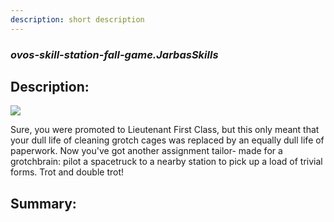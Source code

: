 ```yaml
---
description: short description
---
```


### _ovos-skill-station-fall-game.JarbasSkills_  
## Description:  
![](http://infocom.elsewhere.org/gallery/stationfall/stationfall1.jpg)

Sure, you were promoted to Lieutenant First Class, but this only meant that your dull life of cleaning grotch cages was replaced by an equally dull life of paperwork. Now you've got another assignment tailor- made for a grotchbrain: pilot a spacetruck to a nearby station to pick up a load of trivial forms. Trot and double trot!  
  
  
  
## Summary:  
